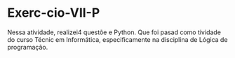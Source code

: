 # Exerc-cio-VII-P
Nessa atividade, realizei4 questõe e Python. Que foi pasad como tividade do curso Técnic em Informática, especificamente na disciplina de Lógica de programação. 
